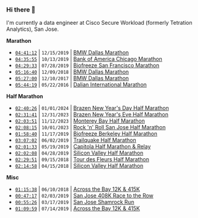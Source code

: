 ### Hi there 👋

<!--
**hanlhe/hanlhe** is a ✨ _special_ ✨ repository because its `README.md` (this file) appears on your GitHub profile.

Here are some ideas to get you started:

- 🔭 I’m currently working on ...
- 🌱 I’m currently learning ...
- 👯 I’m looking to collaborate on ...
- 🤔 I’m looking for help with ...
- 💬 Ask me about ...
- 📫 How to reach me: ...
- 😄 Pronouns: ...
- ⚡ Fun fact: ...
-->

I'm currently a data engineer at Cisco Secure Workload (formerly Tetration Analytics), San Jose.

**Marathon**
- [`04:41:12`](https://www.athlinks.com/event/20447/results/Event/898312/Course/1747466/Bib/293) | `12/15/2019` | [BMW Dallas Marathon](https://www.rundallas.com/events/bmw-dallas-marathon-weekend/)
- [`04:35:55`](https://www.athlinks.com/event/96107/results/event/887431/course/1712925/bib/59820) | `10/13/2019` | [Bank of America Chicago Marathon](https://chicagomarathon.com/)
- [`04:29:33`](https://www.athlinks.com/event/1403/results/Event/872627/Course/1654891/Bib/2636) | `07/28/2019` | [Biofreeze San Francisco Marathon](https://www.thesfmarathon.com/)
- [`05:16:40`](https://www.athlinks.com/event/20447/results/Event/701326/Course/1141975/Bib/183) | `12/09/2018` | [BMW Dallas Marathon](https://www.rundallas.com/events/bmw-dallas-marathon-weekend/)
- [`05:27:00`](https://www.athlinks.com/event/20447/results/Event/696876/Course/1135965/Bib/2296) | `12/10/2017` | [BMW Dallas Marathon](https://www.rundallas.com/events/bmw-dallas-marathon-weekend/)
- [`05:44:19`](http://www.geexek.com/score/pscore?cGlkPTUyNzA3ODcmY2lkPTc2MTMmcmlkPTIzMjQzJm5pZ2h0PTAmb3BlbklkPSZ1c2VySWQ9) | `05/22/2016` | [Dalian International Marathon](http://www.dlmls.org/)

**Half Marathon**
- [`02:40:26`](https://runsignup.com/Race/Results/55369/IndividualResult/HKHJ?resultSetId=431747#U83229191) | `01/01/2024` | [Brazen New Year's Day Half Marathon](https://brazenracing.com/newyearsday/)
- [`02:31:41`](https://runsignup.com/Race/Results/55339/IndividualResult/HKgk?resultSetId=431753#U83214914) | `12/31/2023` | [Brazen New Year's Eve Half Marathon](https://brazenracing.com/newyearseve/)
- [`02:03:51`](https://events.hakuapp.com/?registration_number=EE1AF39AF7&event_option=b7ca85f49c4d7e6f603b) | `11/12/2023` | [Monterey Bay Half Marathon](https://www.montereybayhalfmarathon.org/)
- [`02:08:15`](https://www.athlinks.com/event/24046/results/Event/1065337/Course/2419854/Entry/517623625) | `10/01/2023` | [Rock 'n' Roll San Jose Half Marathon](https://www.runrocknroll.com/san-jose)
- [`01:58:40`](https://www.athlinks.com/event/95041/results/Event/893430/Course/1733187/Bib/2567) | `11/17/2019` | [Biofreeze Berkeley Half Marathon](https://berkeleyhalfmarathon.com/)
- [`03:07:02`](https://www.athlinks.com/event/43012/results/event/862372/course/1613888/bib/851) | `06/02/2019` | [Trailquake Half Marathon](https://brazenracing.com/trailquake/)
- [`02:01:33`](https://www.athlinks.com/event/12659/results/Event/858375/Course/1598012/Bib/727) | `05/19/2019` | [Capitola Half Marathon & Relay](https://www.runsurferspath.com/marathon/half-marathon/)
- [`02:02:08`](https://www.athlinks.com/event/235654/results/Event/855075/Course/1585358/Bib/517) | `04/28/2019` | [Silicon Valley Half Marathon](http://svhalfmarathon.com/)
- [`02:29:51`](https://www.athlinks.com/event/35571/results/Event/741490/Course/1235346/Bib/1491) | `09/15/2018` | [Tour des Fleurs Half Marathon](https://www.tourdesfleurs.com/)
- [`02:14:58`](https://www.athlinks.com/event/235654/results/Event/722926/Course/1187930/Bib/2551) | `04/15/2018` | [Silicon Valley Half Marathon](http://svhalfmarathon.com/)

**Misc**
- [`01:15:38`](https://www.athlinks.com/event/19807/results/Event/711028/Course/1162494/Bib/2404) | `06/10/2018` | [Across the Bay 12K & 415K](http://www.representrunning.com/across-bay-12k-415k/)
- [`00:47:17`](https://www.athlinks.com/event/19352/results/Event/840700/Course/1522884/Bib/2151) | `02/03/2019` | [San Jose 408K Race to the Row](http://run408k.com/)
- [`00:55:26`](https://www.athlinks.com/event/311027/results/Event/847184/Course/1554401/Bib/336) | `03/17/2019` | [San Jose Shamrock Run](http://sanjoseshamrockrun.com/)
- [`01:09:59`](https://www.athlinks.com/event/19807/results/Event/869327/Course/1642781/Bib/3122) | `07/14/2019` | [Across the Bay 12K & 415K](http://www.representrunning.com/across-bay-12k-415k/)
